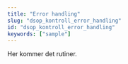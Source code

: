 ```yaml
---
title: "Error handling"
slug: "dsop_kontroll_error_handling"
id: "dsop_kontroll_error_handling"
keywords: ["sample"]
---
```


Her kommer det rutiner.